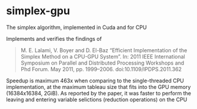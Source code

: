 # simplex-gpu
The simplex algorithm, implemented in Cuda and for CPU

Implements and verifies the findings of
> M. E. Lalami, V. Boyer and D. El-Baz “Efficient Implementation of the Simplex Method on a CPU-GPU System”. In: 2011 IEEE International Symposium on Parallel and Distributed Processing Workshops and Phd Forum. May 2011, pp. 1999–2006. doi:10.1109/IPDPS.2011.362

Speedup is maximum 463x when comparing to the single-threaded CPU implementation,
	at the maximum tableau size that fits into the GPU memory (16384x16384, 2GiB).
As reported by the paper, it was faster to
	perform the leaving and entering variable selictions (reduction operations) on the CPU
